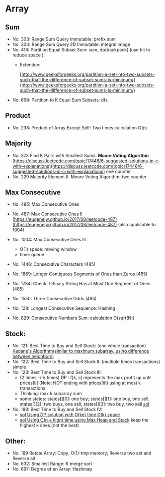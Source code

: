# Array

## Sum

* No. 303: Range Sum Query Immutable: prefix sum
* No. 304: Range Sum Query 2D Immutable: integral image
* No. 416: Partition Equal Subset Sum: sum, dp\(backpack\) \(use bit to reduce space \);
  * Extention:

    [http://www.geeksforgeeks.org/partition-a-set-into-two-subsets-such-that-the-difference-of-subset-sums-is-minimum/](http://www.geeksforgeeks.org/partition-a-set-into-two-subsets-such-that-the-difference-of-subset-sums-is-minimum/)
* No. 698: Partition to K Equal Sum Subsets: dfs

## Product

* No. 238: Product of Array Except Self: Two times calculation O\(n\)

## Majority

* No. 373 Find K Pairs with Smallest Sums: **Moore Voting Algorithm** [https://discuss.leetcode.com/topic/17446/6-suggested-solutions-in-c-with-explanations](https://discuss.leetcode.com/topic/17446/6-suggested-solutions-in-c-with-explanations) one counter
* No. 229 Majority Element II: Moore Voting Algorithm: two counter

## Max Consecutive 

* No. 485: Max Consecutive Ones
* No. 487: Max Consecutive Ones II [https://eugenejw.github.io/2017/08/leetcode-487](https://eugenejw.github.io/2017/08/leetcode-487) \(also applicable to 1004\)
* No. 1004: Max Consecutive Ones III

  * O\(1\) space: moving window
  * time: queue

* No. 1446: Consecutive Characters \(485\)
* No. 1869: Longer Contiguous Segments of Ones than Zeros \(485\)
* No. 1784: Check if Binary String Has at Most One Segment of Ones \(485\)
* No. 1550: Three Consecutive Odds \(485\)



* No. 128: Longest Consecutive Sequence: Hashing
* No. 829: Consecutive Numbers Sum: calculation O\(sqrt\(N\)\)

## Stock:

* No. 121: Best Time to Buy and Sell Stock: \(one whole transaction\) [Kadane's Algorithm\(similar to maximum subarray, using difference between neighbors\)](https://discuss.leetcode.com/topic/19853/kadane-s-algorithm-since-no-one-has-mentioned-about-this-so-far-in-case-if-interviewer-twists-the-input)
* No. 122: Best Time to Buy and Sell Stock II: \(multiple times transactions\) simple
* No. 123: Best Time to Buy and Sell Stock III: 
  * \(2 times -&gt; k times\) DP : f\[k, ii\] represents the max profit up until prices\[ii\] \(Note: NOT ending with prices\[ii\]\) using at most k transactions. 
  * Thinking: max k subarray sum
  * some states: states\[\]\[0\]: one buy; states\[\]\[1\]: one buy, one sell; states\[\]\[2\]: two buys, one sell; states\[\]\[3\]: two buy, two sell [sol](https://discuss.leetcode.com/topic/19750/my-c-solution-o-n-time-o-1-space-8ms)
* No. 188: Best Time to Buy and Sell Stock IV: 
  * [sol Using DP solution with O\(kn\) time O\(k\) space](https://discuss.leetcode.com/topic/12250/share-my-c-dp-solution-with-o-kn-time-o-k-space-10ms)
  * [sol Using O\(n + klgn\) time using Max Heap and Stack](https://discuss.leetcode.com/topic/9522/c-solution-with-o-n-klgn-time-using-max-heap-and-stack) keep the highest k ones.\(not the best\)   





## Other:

* No. 189 Rotate Array: Copy; O\(1\)-tmp memory; Reverse two set and Reverse all
* No. 632: Smallest Range: K merge sort
* No. 697: Degree of an Array: Hashmap

